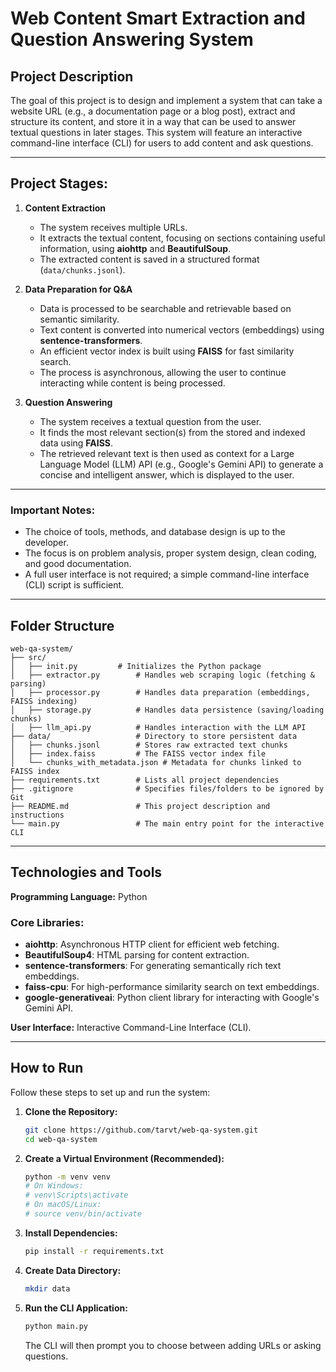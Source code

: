 # Web Content Smart Extraction and Question Answering System

## Project Description
The goal of this project is to design and implement a system that can take a website URL (e.g., a documentation page or a blog post), extract and structure its content, and store it in a way that can be used to answer textual questions in later stages. This system will feature an interactive command-line interface (CLI) for users to add content and ask questions.

---

## Project Stages:
1.  **Content Extraction**
    - The system receives multiple URLs.
    - It extracts the textual content, focusing on sections containing useful information, using **aiohttp** and **BeautifulSoup**.
    - The extracted content is saved in a structured format (`data/chunks.jsonl`).

2.  **Data Preparation for Q&A**
    - Data is processed to be searchable and retrievable based on semantic similarity.
    - Text content is converted into numerical vectors (embeddings) using **sentence-transformers**.
    - An efficient vector index is built using **FAISS** for fast similarity search.
    - The process is asynchronous, allowing the user to continue interacting while content is being processed.

3.  **Question Answering**
    - The system receives a textual question from the user.
    - It finds the most relevant section(s) from the stored and indexed data using **FAISS**.
    - The retrieved relevant text is then used as context for a Large Language Model (LLM) API (e.g., Google's Gemini API) to generate a concise and intelligent answer, which is displayed to the user.

---

### Important Notes:
- The choice of tools, methods, and database design is up to the developer.
- The focus is on problem analysis, proper system design, clean coding, and good documentation.
- A full user interface is not required; a simple command-line interface (CLI) script is sufficient.

---

## Folder Structure
````
web-qa-system/
├── src/
│   ├── init.py         # Initializes the Python package
│   ├── extractor.py        # Handles web scraping logic (fetching & parsing)
│   ├── processor.py        # Handles data preparation (embeddings, FAISS indexing)
│   ├── storage.py          # Handles data persistence (saving/loading chunks)
│   ├── llm_api.py          # Handles interaction with the LLM API
├── data/                   # Directory to store persistent data
│   ├── chunks.jsonl        # Stores raw extracted text chunks
│   ├── index.faiss         # The FAISS vector index file
│   └── chunks_with_metadata.json # Metadata for chunks linked to FAISS index
├── requirements.txt        # Lists all project dependencies
├── .gitignore              # Specifies files/folders to be ignored by Git
├── README.md               # This project description and instructions
└── main.py                 # The main entry point for the interactive CLI
````

---

## Technologies and Tools
**Programming Language:** Python

### Core Libraries:
- **aiohttp**: Asynchronous HTTP client for efficient web fetching.
- **BeautifulSoup4**: HTML parsing for content extraction.
- **sentence-transformers**: For generating semantically rich text embeddings.
- **faiss-cpu**: For high-performance similarity search on text embeddings.
- **google-generativeai**: Python client library for interacting with Google's Gemini API.

**User Interface:** Interactive Command-Line Interface (CLI).

---

## How to Run
Follow these steps to set up and run the system:

1.  **Clone the Repository:**
    ```bash
    git clone https://github.com/tarvt/web-qa-system.git
    cd web-qa-system
    ```

2.  **Create a Virtual Environment (Recommended):**
    ```bash
    python -m venv venv
    # On Windows:
    # venv\Scripts\activate
    # On macOS/Linux:
    # source venv/bin/activate
    ```

3.  **Install Dependencies:**
    ```bash
    pip install -r requirements.txt
    ```

4.  **Create Data Directory:**
    ```bash
    mkdir data
    ```

5.  **Run the CLI Application:**
    ```bash
    python main.py
    ```

    The CLI will then prompt you to choose between adding URLs or asking questions.